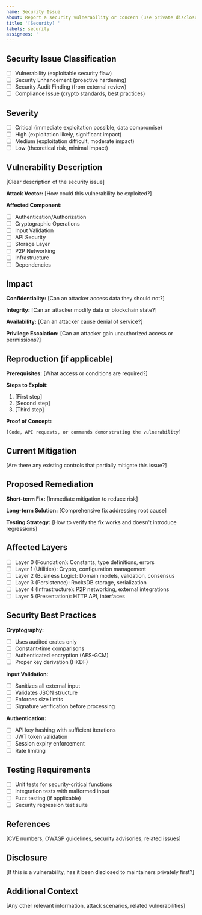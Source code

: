 ```yaml
---
name: Security Issue
about: Report a security vulnerability or concern (use private disclosure for critical issues)
title: '[Security] '
labels: security
assignees: ''
---
```


## Security Issue Classification
- [ ] Vulnerability (exploitable security flaw)
- [ ] Security Enhancement (proactive hardening)
- [ ] Security Audit Finding (from external review)
- [ ] Compliance Issue (crypto standards, best practices)

## Severity
- [ ] Critical (immediate exploitation possible, data compromise)
- [ ] High (exploitation likely, significant impact)
- [ ] Medium (exploitation difficult, moderate impact)
- [ ] Low (theoretical risk, minimal impact)

## Vulnerability Description
[Clear description of the security issue]

**Attack Vector:**
[How could this vulnerability be exploited?]

**Affected Component:**
- [ ] Authentication/Authorization
- [ ] Cryptographic Operations
- [ ] Input Validation
- [ ] API Security
- [ ] Storage Layer
- [ ] P2P Networking
- [ ] Infrastructure
- [ ] Dependencies

## Impact

**Confidentiality:**
[Can an attacker access data they should not?]

**Integrity:**
[Can an attacker modify data or blockchain state?]

**Availability:**
[Can an attacker cause denial of service?]

**Privilege Escalation:**
[Can an attacker gain unauthorized access or permissions?]

## Reproduction (if applicable)

**Prerequisites:**
[What access or conditions are required?]

**Steps to Exploit:**
1. [First step]
2. [Second step]
3. [Third step]

**Proof of Concept:**
```
[Code, API requests, or commands demonstrating the vulnerability]
```

## Current Mitigation
[Are there any existing controls that partially mitigate this issue?]

## Proposed Remediation

**Short-term Fix:**
[Immediate mitigation to reduce risk]

**Long-term Solution:**
[Comprehensive fix addressing root cause]

**Testing Strategy:**
[How to verify the fix works and doesn't introduce regressions]

## Affected Layers
- [ ] Layer 0 (Foundation): Constants, type definitions, errors
- [ ] Layer 1 (Utilities): Crypto, configuration management
- [ ] Layer 2 (Business Logic): Domain models, validation, consensus
- [ ] Layer 3 (Persistence): RocksDB storage, serialization
- [ ] Layer 4 (Infrastructure): P2P networking, external integrations
- [ ] Layer 5 (Presentation): HTTP API, interfaces

## Security Best Practices

**Cryptography:**
- [ ] Uses audited crates only
- [ ] Constant-time comparisons
- [ ] Authenticated encryption (AES-GCM)
- [ ] Proper key derivation (HKDF)

**Input Validation:**
- [ ] Sanitizes all external input
- [ ] Validates JSON structure
- [ ] Enforces size limits
- [ ] Signature verification before processing

**Authentication:**
- [ ] API key hashing with sufficient iterations
- [ ] JWT token validation
- [ ] Session expiry enforcement
- [ ] Rate limiting

## Testing Requirements
- [ ] Unit tests for security-critical functions
- [ ] Integration tests with malformed input
- [ ] Fuzz testing (if applicable)
- [ ] Security regression test suite

## References
[CVE numbers, OWASP guidelines, security advisories, related issues]

## Disclosure
[If this is a vulnerability, has it been disclosed to maintainers privately first?]

## Additional Context
[Any other relevant information, attack scenarios, related vulnerabilities]
